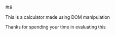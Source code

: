 #t9

This is a calculator made using DOM manipulation

Thanks for spending your time in evaluating this